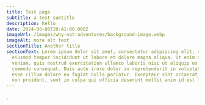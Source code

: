 ```yaml
---
title: Test page
subtitle: a test subtitle
description: hello
date: 2024-08-06T20:41:00.000Z
imageUrl: /images/why-not-adventures/background-image.webp
imageAlt: more alt text
sectionTitle: Another title
sectionText: Lorem ipsum dolor sit amet, consectetur adipiscing elit, sed do
  eiusmod tempor incididunt ut labore et dolore magna aliqua. Ut enim ad minim
  veniam, quis nostrud exercitation ullamco laboris nisi ut aliquip ex ea
  commodo consequat. Duis aute irure dolor in reprehenderit in voluptate velit
  esse cillum dolore eu fugiat nulla pariatur. Excepteur sint occaecat cupidatat
  non proident, sunt in culpa qui officia deserunt mollit anim id est laborum.
---
```

.
